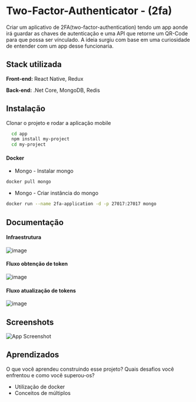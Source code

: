 
# Two-Factor-Authenticator - (2fa)
Criar um aplicativo de 2FA(two-factor-authentication) tendo um app aonde irá guardar as chaves de autenticação e uma API que retorne um QR-Code para que possa ser vínculado. A ideia surgiu com base em uma curiosidade de entender com um app desse funcionaria. 


## Stack utilizada

**Front-end:** React Native, Redux

**Back-end:** .Net Core, MongoDB, Redis



## Instalação
Clonar o projeto e rodar a aplicação mobile

```bash
  cd app
  npm install my-project
  cd my-project
```

#### Docker

  - Mongo - Instalar mongo
  ```bash
  docker pull mongo

  ```
  - Mongo - Criar instância do mongo

  ```bash
  docker run --name 2fa-application -d -p 27017:27017 mongo

  ```

## Documentação

#### Infraestrutura
![image](https://github.com/VilasBoas1407/2fa/assets/29546480/59e8d23a-4b63-4456-b0a4-087b87f653be)

#### Fluxo obtenção de token
![image](https://github.com/VilasBoas1407/Two-Factor-Authenticator/assets/29546480/585fe69c-ccbd-483a-a823-d22fd291d7d5)

#### Fluxo atualização de tokens
![image](https://github.com/VilasBoas1407/Two-Factor-Authenticator/assets/29546480/891d2c49-9b99-4dcc-8a22-b02c14467004)

## Screenshots

![App Screenshot](https://via.placeholder.com/468x300?text=App+Screenshot+Here)


## Aprendizados

O que você aprendeu construindo esse projeto? Quais desafios você enfrentou e como você superou-os?

- Utilização de docker 
- Conceitos de múltiplos
